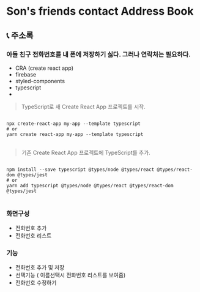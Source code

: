 # Son's friends contact Address Book

## 📞 주소록

### 아들 친구 전화번호를 내 폰에 저장하기 싫다. 그러나 연락처는 필요하다.

- CRA (create react app)
- firebase
- styled-components
- typescript
-

> TypeScript로 새 Create React App 프로젝트를 시작.

<pre>
<code>
npx create-react-app my-app --template typescript
# or
yarn create react-app my-app --template typescript
</code>
</pre>

> 기존 Create React App 프로젝트에 TypeScript를 추가.

<pre>
<code>
npm install --save typescript @types/node @types/react @types/react-dom @types/jest
# or
yarn add typescript @types/node @types/react @types/react-dom @types/jest
</code>
</pre>

### 화면구성

- 전화번호 추가
- 전화번호 리스트

### 기능

- 전화번호 추가 및 저장
- 선택기능 ( 이름선택시 전화번호 리스트를 보여줌)
- 전화번호 수정하기
